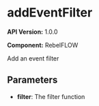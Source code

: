 # addEventFilter

**API Version:** 1.0.0

**Component:** RebelFLOW

Add an event filter

## Parameters

- **filter**: The filter function

